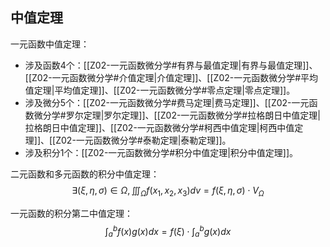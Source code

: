 
## 中值定理

一元函数中值定理：
- 涉及函数4个：[[Z02-一元函数微分学#有界与最值定理|有界与最值定理]]、[[Z02-一元函数微分学#介值定理|介值定理]]、[[Z02-一元函数微分学#平均值定理|平均值定理]]、[[Z02-一元函数微分学#零点定理|零点定理]]。
- 涉及微分5个：[[Z02-一元函数微分学#费马定理|费马定理]]、[[Z02-一元函数微分学#罗尔定理|罗尔定理]]、[[Z02-一元函数微分学#拉格朗日中值定理|拉格朗日中值定理]]、[[Z02-一元函数微分学#柯西中值定理|柯西中值定理]]、[[Z02-一元函数微分学#泰勒定理|泰勒定理]]。
- 涉及积分1个：[[Z02-一元函数微分学#积分中值定理|积分中值定理]]。

二元函数和多元函数的积分中值定理：
$$
\exists (\xi,\eta,\sigma)\in\Omega,\iiint_{\Omega} f(x_1,x_2,x_3)dv=f(\xi,\eta,\sigma)\cdot V_{\Omega}
$$

一元函数的积分第二中值定理：
$$
\int_a^b f(x)g(x)dx=f(\xi)\cdot \int_a^b g(x)dx
$$

